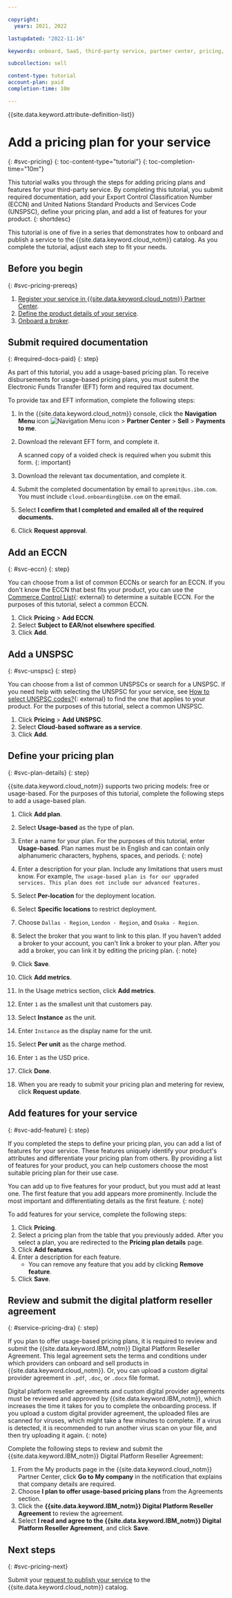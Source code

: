 ```yaml
---

copyright:
  years: 2021, 2022

lastupdated: "2022-11-16"

keywords: onboard, SaaS, third-party service, partner center, pricing, usage, metering, plan, free, feature

subcollection: sell

content-type: tutorial
account-plan: paid
completion-time: 10m

---
```


{{site.data.keyword.attribute-definition-list}}


# Add a pricing plan for your service
{: #svc-pricing}
{: toc-content-type="tutorial"}
{: toc-completion-time="10m"}

This tutorial walks you through the steps for adding pricing plans and features for your third-party service. By completing this tutorial, you submit required documentation, add your Export Control Classification Number (ECCN) and United Nations Standard Products and Services Code (UNSPSC), define your pricing plan, and add a list of features for your product.
{: shortdesc}

This tutorial is one of five in a series that demonstrates how to onboard and publish a service to the {{site.data.keyword.cloud_notm}} catalog. As you complete the tutorial, adjust each step to fit your needs.

## Before you begin
{: #svc-pricing-prereqs}

1. [Register your service in {{site.data.keyword.cloud_notm}} Partner Center](/docs/sell?topic=sell-svc-register).
1. [Define the product details of your service](/docs/sell?topic=sell-svc-define).
1. [Onboard a broker](/docs/sell?topic=sell-broker-onboard).

## Submit required documentation
{: #required-docs-paid}
{: step}

As part of this tutorial, you add a usage-based pricing plan. To receive disbursements for usage-based pricing plans, you must submit the Electronic Funds Transfer (EFT) form and required tax document.

To provide tax and EFT information, complete the following steps:

1. In the {{site.data.keyword.cloud_notm}} console, click the **Navigation Menu** icon ![Navigation Menu icon](../icons/icon_hamburger.svg "Menu") > **Partner Center** > **Sell** > **Payments to me**.
1. Download the relevant EFT form, and complete it.

    A scanned copy of a voided check is required when you submit this form.
    {: important}

1. Download the relevant tax documentation, and complete it.
1. Submit the completed documentation by email to `apremit@us.ibm.com`. You must include `cloud.onboarding@ibm.com` on the email.
1. Select **I confirm that I completed and emailed all of the required documents.**
1. Click **Request approval**.

## Add an ECCN
{: #svc-eccn}
{: step}

You can choose from a list of common ECCNs or search for an ECCN. If you don't know the ECCN that best fits your product, you can use the [Commerce Control List](https://www.bis.doc.gov/index.php/licensing/commerce-control-list-classification/export-control-classification-number-eccn){: external} to determine a suitable ECCN. For the purposes of this tutorial, select a common ECCN.

1. Click **Pricing** > **Add ECCN**.
1. Select **Subject to EAR/not elsewhere specified**.
1. Click **Add**.

## Add a UNSPSC
{: #svc-unspsc}
{: step}

You can choose from a list of common UNSPSCs or search for a UNSPSC. If you need help with selecting the UNSPSC for your service, see [How to select UNSPSC codes?](https://help.ungm.org/hc/en-us/articles/360013132940-How-to-select-UNSPSC-codes-){: external} to find the one that applies to your product. For the purposes of this tutorial, select a common UNSPSC.

1. Click **Pricing** > **Add UNSPSC**.
2. Select **Cloud-based software as a service**.
3. Click **Add**.

## Define your pricing plan
{: #svc-plan-details}
{: step}

{{site.data.keyword.cloud_notm}} supports two pricing models: free or usage-based. For the purposes of this tutorial, complete the following steps to add a usage-based plan.

1. Click **Add plan**.
1. Select **Usage-based** as the type of plan.
1. Enter a name for your plan. For the purposes of this tutorial, enter **Usage-based**.
   Plan names must be in English and can contain only alphanumeric characters, hyphens, spaces, and periods.
   {: note}

1. Enter a description for your plan. Include any limitations that users must know. For example,
   `The usage-based plan is for our upgraded services. This plan does not include our advanced features.`
1. Select **Per-location** for the deployment location.
1. Select **Specific locations** to restrict deployment.
1. Choose `Dallas - Region`, `London - Region`, and `Osaka - Region`.
1. Select the broker that you want to link to this plan.
    If you haven't added a broker to your account, you can't link a broker to your plan. After you add a broker, you can link it by editing the pricing plan.
    {: note}

1. Click **Save**.
1. Click **Add metrics**.
1. In the Usage metrics section, click **Add metrics**.
1. Enter `1` as the smallest unit that customers pay.
1. Select **Instance** as the unit.
1. Enter `Instance` as the display name for the unit.
1. Select **Per unit** as the charge method.
1. Enter `1` as the USD price.
1. Click **Done**.
1. When you are ready to submit your pricing plan and metering for review, click **Request update**.

## Add features for your service
{: #svc-add-feature}
{: step}

If you completed the steps to define your pricing plan, you can add a list of features for your service. These features uniquely identify your product's attributes and differentiate your pricing plan from others. By providing a list of features for your product, you can help customers choose the most suitable pricing plan for their use case.

You can add up to five features for your product, but you must add at least one. The first feature that you add appears more prominently. Include the most important and differentiating details as the first feature.
{: note}

To add features for your service, complete the following steps:

1. Click **Pricing**.
1. Select a pricing plan from the table that you previously added. After you select a plan, you are redirected to the **Pricing plan details** page.
1. Click **Add features**.
1. Enter a description for each feature.
   - You can remove any feature that you add by clicking **Remove feature**.
1. Click **Save**.

## Review and submit the digital platform reseller agreement
{: #service-pricing-dra}
{: step}

If you plan to offer usage-based pricing plans, it is required to review and submit the {{site.data.keyword.IBM_notm}} Digital Platform Reseller Agreement. This legal agreement sets the terms and conditions under which providers can onboard and sell products in {{site.data.keyword.cloud_notm}}. Or, you can upload a custom digital provider agreement in `.pdf`, `.doc`, or `.docx` file format.

Digital platform reseller agreements and custom digital provider agreements must be reviewed and approved by {{site.data.keyword.IBM_notm}}, which increases the time it takes for you to complete the onboarding process. If you upload a custom digital provider agreement, the uploaded files are scanned for viruses, which might take a few minutes to complete. If a virus is detected, it is recommended to run another virus scan on your file, and then try uploading it again.
{: note}

Complete the following steps to review and submit the {{site.data.keyword.IBM_notm}} Digital Platform Reseller Agreement:

1. From the My products page in the {{site.data.keyword.cloud_notm}} Partner Center, click **Go to My company** in the notification that explains that company details are required.
1. Choose **I plan to offer usage-based pricing plans** from the Agreements section.
1. Click the **{{site.data.keyword.IBM_notm}} Digital Platform Reseller Agreement** to review the agreement.
1. Select **I read and agree to the {{site.data.keyword.IBM_notm}} Digital Platform Reseller Agreement**, and click **Save**.

## Next steps
{: #svc-pricing-next}

Submit your [request to publish your service](/docs/sell?topic=sell-svc-publish) to the {{site.data.keyword.cloud_notm}} catalog.
